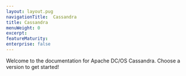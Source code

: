 ```yaml
---
layout: layout.pug
navigationTitle:  Cassandra
title: Cassandra
menuWeight: 0
excerpt:
featureMaturity:
enterprise: false
---
```


Welcome to the documentation for Apache DC/OS Cassandra. Choose a version to get started!
